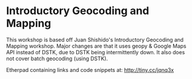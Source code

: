 # Introductory Geocoding and Mapping

This workshop is based off Juan Shishido's Introductory Geocoding and Mapping workshop. Major changes are that it uses geopy & Google Maps API instead of DSTK, due to DSTK being intermittently down. It also does not cover batch geocoding (using DSTK).

Etherpad containing links and code snippets at: http://tiny.cc/jqnq3x 